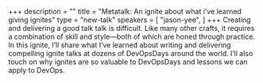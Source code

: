 +++
description = ""
title = "Metatalk: An ignite about what i’ve learned giving ignites"
type = "new-talk"
speakers = [
        "jason-yee",
]
+++
Creating and delivering a good talk talk is difficult. Like many other crafts, it requires a combination of skill and style—both of which are honed through practice. In this ignite, I’ll share what I’ve learned about writing and delivering compelling ignite talks at dozens of DevOpsDays around the world. I’ll also touch on why ignites are so valuable to DevOpsDays and lessons we can apply to DevOps.